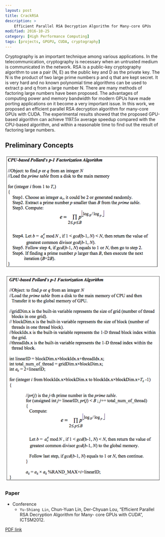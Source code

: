 ```yaml
---
layout: post
title: CrackRSA
description: >
    Efficient Parallel RSA Decryption Algorithm for Many-core GPUs
modified: 2016-10-25
category: [High Performance Computing]
tags: [projects, GPGPU, CUDA, cryptography]
---
```


Cryptography is an important technique among various applications. In the telecommunication, cryptography is necessary when an untrusted medium is communicated in the network. RSA is a public-key cryptography algorithm to use a pair (N, E) as the public key and D as the private key. The N is the product of two large prime numbers p and q that are kept secret. It is very hard and no known polynomial time algorithms can be used to extract p and q from a large number N. There are many methods of factoring large numbers have been proposed. The advantages of computing power and memory bandwidth for modern GPUs have made porting applications on it become a very important issue. In this work, we proposed an efficient parallel RSA decryption algorithm for many-core GPUs with CUDA. The experimental results showed that the proposed GPU-based algorithm can achieve 1197.5x average speedup compared with the CPU-based algorithm, and within a reasonable time to find out the result of factoring large numbers.


## Preliminary Concepts



![](../documents/pic/CrackRSA1.jpg)
		
![](../documents/pic/CrackRSA2.jpg)


	

### Paper
 * Conference
   * `Yu-Shiang Lin`, Chun-Yuan Lin, Der-Chyuan Lou, “Efficient Parallel RSA Decryption Algorithm for Many- core GPUs with CUDA”, ICTSM2012.





[PDF link](../documents/CrackRSA.pdf)
		
